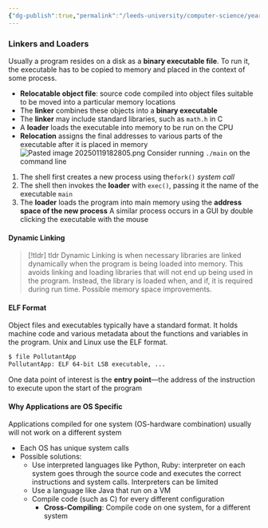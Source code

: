 ```yaml
---
{"dg-publish":true,"permalink":"/leeds-university/computer-science/year-2/operating-systems/revision/w2-os-services/p3-code-compilation-and-loading/"}
---
```



### Linkers and Loaders
Usually a program resides on a disk as a **binary executable file**. To run it, the executable has to be copied to memory and placed in the context of some process.
- **Relocatable object file**: source code compiled into object files suitable to be moved into a particular memory locations
- The **linker** combines these objects into a **binary executable**
- The **linker** may include standard libraries, such as ```math.h``` in C
- A **loader** loads the executable into memory to be run on the CPU
- **Relocation** assigns the final addresses to various parts of the executable after it is placed in memory
![Pasted image 20250119182805.png](/img/user/Leeds%20University/Computer%20Science/Year%202/Operating%20Systems/Revision/images/Pasted%20image%2020250119182805.png)
Consider running ```./main``` on the command line
1. The shell first creates a new process using the```fork()``` *system call*
2. The shell then invokes the **loader** with ```exec()```, passing it the name of the executable ```main```
3. The **loader** loads the program into main memory using the **address space of the new process**
A similar process occurs in a GUI by double clicking the executable with the mouse
#### Dynamic Linking
>[!tldr] tldr
>Dynamic Linking is when necessary libraries are linked dynamically when the program is being loaded into memory. This avoids linking and loading libraries that will not end up being used in the program. Instead, the library is loaded when, and if, it is required during run time. Possible memory space improvements.

#### ELF Format
Object files and executables typically have a standard format. It holds machine code and various metadata about the functions and variables in the program. Unix and Linux use the ELF format.
```bash
$ file PollutantApp
PollutantApp: ELF 64-bit LSB executable, ...
```
One data point of interest is the **entry point**—the address of the instruction to execute upon the start of the program
#### Why Applications are OS Specific
Applications compiled for one system (OS-hardware combination) usually will not work on a different system
- Each OS has unique system calls
- Possible solutions:
	- Use interpreted languages like Python, Ruby: interpreter on each system goes through the source code and executes the correct instructions and system calls. Interpreters can be limited
	- Use a language like Java that run on a VM
	- Compile code (such as C) for every different configuration
		- **Cross-Compiling**: Compile code on one system, for a different system
